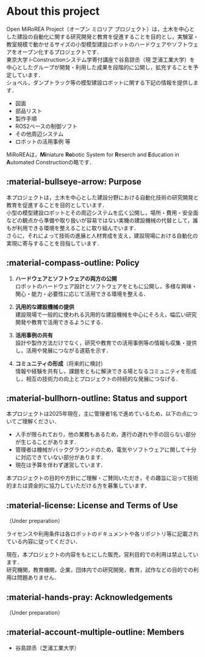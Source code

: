 # About this project

Open MiRoREA Project（オープン ミロリア プロジェクト）は，土木を中心とした建設の自動化に関する研究開発と教育を促進することを目的とし，実験室・教室規模で動かせるサイズの小型模型建設ロボットのハードウェアやソフトウェアをオープン化するプロジェクトです．  
東京大学 i-Constructionシステム学寄付講座で谷島諒丞（現 芝浦工業大学）を中心としたグループが開発・利用した成果を段階的に公開し，拡充することを予定しています．  
ショベル，ダンプトラック等の模型建設ロボットに関する下記の情報を提供します．

- 図面  
- 部品リスト  
- 製作手順  
- ROS2ベースの制御ソフト  
- その他周辺システム  
- ロボットの活用事例 等

MiRoREAは，**Mi**niature **Ro**botic System for **R**eserch and **E**ducation in **A**utomated Constructionの略です．


## :material-bullseye-arrow: Purpose

本プロジェクトは，土木を中心とした建設分野における自動化技術の研究開発と教育を促進することを目的としています．  
小型の模型建設ロボットとその周辺システムを広く公開し，場所・費用・安全面などの観点から準備や取り扱いが容易ではない実機の建設機械の代替として，誰もが利用できる環境を整えることに取り組んでいます．  
さらに，それによって技術の進展と人材育成を支え，建設現場における自動化の実現に寄与することを目指しています．


## :material-compass-outline: Policy

1. **ハードウェアとソフトウェアの両方の公開**  
ロボットのハードウェア設計とソフトウェアをともに公開し，多様な興味・関心・能力・必要性に応じて活用できる環境を整える．

2. **汎用的な建設機械の提供**  
建設現場で一般的に使われる汎用的な建設機械を中心にそろえ，幅広い研究開発や教育で活用できるようにする．

3. **活用事例の共有**  
設計や製作方法だけでなく，研究や教育での活用事例等の情報も収集・提供し，活用や発展につながる道筋を示す．

4. **コミュニティの形成**（将来的に検討）  
情報や経験を共有し，課題をともに解決できる場となるコミュニティを形成し，相互の技術力の向上とプロジェクトの持続的な発展につなげる．


## :material-bullhorn-outline: Status and support

本プロジェクトは2025年現在，主に管理者1名で進めているため，以下の点についてご理解ください．

- 人手が限られており，他の業務もあるため，進行の遅れや手の回らない部分が生じることがあります．  
- 管理者は機械がバックグラウンドのため，電気やソフトウェアに関して十分に対応できていない部分があります．  
- 現在は予算を伴わず運営しています．  

本プロジェクトの目的や方針にご理解・ご賛同いただき，その趣旨に沿って技術的または資金的に協力していただける方を募集しています．


## :material-license: License and Terms of Use

（Under preparation）

ライセンスや利用条件は各ロボットのドキュメントや各リポジトリ等に記載されている内容に従ってください．  

現在，本プロジェクトの内容をもとにした販売，営利目的での利用は禁止しています．  
研究機関，教育機関，企業，団体内での研究開発，教育，試作などの目的での利用は問題ありません．  


## :material-hands-pray: Acknowledgements

（Under preparation）


## :material-account-multiple-outline: Members

- 谷島諒丞（芝浦工業大学）